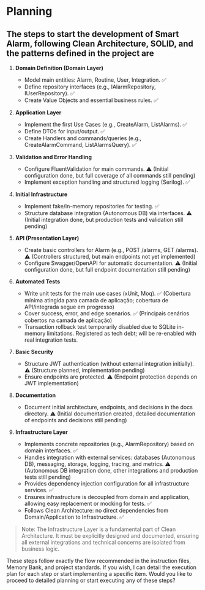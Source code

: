# Planning

## The steps to start the development of Smart Alarm, following Clean Architecture, SOLID, and the patterns defined in the project are

1. **Domain Definition (Domain Layer)**
   - Model main entities: Alarm, Routine, User, Integration. ✅
   - Define repository interfaces (e.g., IAlarmRepository, IUserRepository). ✅
   - Create Value Objects and essential business rules. ✅

2. **Application Layer**
   - Implement the first Use Cases (e.g., CreateAlarm, ListAlarms). ✅
   - Define DTOs for input/output. ✅
   - Create Handlers and commands/queries (e.g., CreateAlarmCommand, ListAlarmsQuery). ✅

3. **Validation and Error Handling**
   - Configure FluentValidation for main commands. ⚠️ (Initial configuration done, but full coverage of all commands still pending)
   - Implement exception handling and structured logging (Serilog). ✅

4. **Initial Infrastructure**
   - Implement fake/in-memory repositories for testing. ✅
   - Structure database integration (Autonomous DB) via interfaces. ⚠️ (Initial integration done, but production tests and validation still pending)

5. **API (Presentation Layer)**
   - Create basic controllers for Alarm (e.g., POST /alarms, GET /alarms). ⚠️ (Controllers structured, but main endpoints not yet implemented)
   - Configure Swagger/OpenAPI for automatic documentation. ⚠️ (Initial configuration done, but full endpoint documentation still pending)

6. **Automated Tests**
   - Write unit tests for the main use cases (xUnit, Moq). ✅ (Cobertura mínima atingida para camada de aplicação; cobertura de API/integrada segue em progresso)
   - Cover success, error, and edge scenarios. ✅ (Principais cenários cobertos na camada de aplicação)
   - Transaction rollback test temporarily disabled due to SQLite in-memory limitations. Registered as tech debt; will be re-enabled with real integration tests.

7. **Basic Security**
   - Structure JWT authentication (without external integration initially). ⚠️ (Structure planned, implementation pending)
   - Ensure endpoints are protected. ⚠️ (Endpoint protection depends on JWT implementation)

8. **Documentation**
   - Document initial architecture, endpoints, and decisions in the docs directory. ⚠️ (Initial documentation created, detailed documentation of endpoints and decisions still pending)

9. **Infrastructure Layer**
   - Implements concrete repositories (e.g., AlarmRepository) based on domain interfaces. ✅
   - Handles integration with external services: databases (Autonomous DB), messaging, storage, logging, tracing, and metrics. ⚠️ (Autonomous DB integration done, other integrations and production tests still pending)
   - Provides dependency injection configuration for all infrastructure services. ✅
   - Ensures infrastructure is decoupled from domain and application, allowing easy replacement or mocking for tests. ✅
   - Follows Clean Architecture: no direct dependencies from Domain/Application to Infrastructure. ✅

> Note: The Infrastructure Layer is a fundamental part of Clean Architecture. It must be explicitly designed and documented, ensuring all external integrations and technical concerns are isolated from business logic.

These steps follow exactly the flow recommended in the instruction files, Memory Bank, and project standards. If you wish, I can detail the execution plan for each step or start implementing a specific item. Would you like to proceed to detailed planning or start executing any of these steps?
